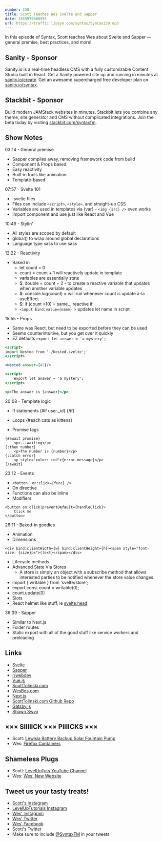 ```yaml
---
number: 250
title: Scott Teaches Wes Svelte and Sapper
date: 1589979600555
url: https://traffic.libsyn.com/syntax/Syntax250.mp3
---
```


In this episode of Syntax, Scott teaches Wes about Svelte and Sapper — general premise, best practices, and more!

## Sanity - Sponsor
Sanity.io is a real-time headless CMS with a fully customizable Content Studio built in React. Get a Sanity powered site up and running in minutes at [sanity.io/create](https://www.sanity.io/create). Get an awesome supercharged free developer plan on [sanity.io/syntax](https://www.sanity.io/syntax).

## Stackbit - Sponsor
Build modern JAMStack websites in minutes. Stackbit lets you combine any theme, site generator and CMS without complicated integrations. Join the beta today by visiting [stackbit.com/syntaxfm](https://www.stackbit.com/syntaxfm/).

## Show Notes

03:14 - General premise

* Sapper compiles away, removing framework code from build
* Component & Props based
* Easy reactivity
* Built-in tools like animation
* Template-based

07:57 - Svelte 101

* .svelte files
* Files can include `<script>`, `<style>`, and straight-up CSS
* Variables are used in templates via {var} - `<img {src} />` even works
* Import component and use just like React and Vue

10:49 - Stylin'

* All styles are scoped by default
* global() to wrap around global declarations
* Language type sass to use sass

12:22 - Reactivity

* Baked in
  * let count = 0
  * count = count + 1 will reactively update in template
  * variables are essentially state
  * $:  double = count + 2  - to create a reactive variable that updates when another variable updates
  * $: console.log(count) = will run whenever count is update a-la useEffect
  * $: if (count >10) = same... reactive if
  * `<input bind:value={name} >` updates let name in script

15:55 - Props

* Same was React, but need to be exported before they can be used
* Seems counterintuitive, but you get over it quickly
* EZ defaults `export let answer = 'a mystery';`

```jsx
<script>
import Nested from './Nested.svelte';
</script>

<Nested answer={42}/>
```

```jsx
<script>
	export let answer = 'a mystery';
</script>

<p>The answer is {answer}</p>
```

20:08 - Template logic

* If statements
{#if user._id}
{/if}

* Loops
{#each cats as kittens}

* Promise tags
```
{#await promise}
	<p>...waiting</p>
{:then number}
	<p>The number is {number}</p>
{:catch error}
	<p style="color: red">{error.message}</p>
{/await}
```

23:12 - Events

* `<button  on:click={func} />`
* On directive
* Functions can also be inline
* Modifiers 

```
<button on:click|preventDefault={handleClick}>
	Click me
</button>
```

26:11 - Baked-in goodies

* Animation
* Dimensions 

```
<div bind:clientWidth={w} bind:clientHeight={h}><span style="font-size: {size}px">{text}</span></div>
```

* Lifecycle methods
* Advanced State Via Stores
  * A store is simply an object with a subscribe method that allows interested parties to be notified whenever the store value changes.
* import { writable } from 'svelte/store';
* export const count = writable(0);
* count.update(0)
* Slots
* React helmet like stuff, ie <svelte:head>

36:39 - Sapper

* Similar to Next.js
* Folder routes
* Static export with all of the good stuff like service workers and preloading

## Links
* [Svelte](https://svelte.dev/)
* [Sapper](https://sapper.svelte.dev/)
* [r/webdev](https://www.reddit.com/r/webdev/)
* [Vue.js](https://vuejs.org/)
* [ScottTolinski.com](https://www.scotttolinski.com/)
* [WesBos.com](https://wesbos.com/)
* [Next.js](https://nextjs.org/)
* [ScottTolinski.com Github Repo](https://github.com/stolinski/scott-2020)
* [Gatsby.js](https://www.gatsbyjs.org/)
* [Shawn Swyx](https://www.swyx.io/)

## ××× SIIIIICK ××× PIIIICKS ×××
* Scott: [Lewisia Battery Backup Solar Fountain Pump](https://amzn.to/35awXAS)
* Wes: [Firefox Containers](https://support.mozilla.org/en-US/questions/1201060)

## Shameless Plugs
* Scott: [LevelUpTuts YouTube Channel](https://www.youtube.com/user/LevelUpTuts)
* Wes: [Wes' New Website](https://wesbos.com/)

## Tweet us your tasty treats!
* [Scott's Instagram](https://www.instagram.com/stolinski/)
* [LevelUpTutorials Instagram](https://www.instagram.com/LevelUpTutorials/)
* [Wes' Instagram](https://www.instagram.com/wesbos/)
* [Wes' Twitter](https://twitter.com/wesbos)
* [Wes' Facebook](https://www.facebook.com/wesbos.developer)
* [Scott's Twitter](https://twitter.com/stolinski)
* Make sure to include [@SyntaxFM](https://twitter.com/SyntaxFM) in your tweets